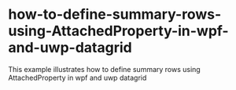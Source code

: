 # how-to-define-summary-rows-using-AttachedProperty-in-wpf-and-uwp-datagrid
This example illustrates how to define summary rows using AttachedProperty in wpf and uwp datagrid
